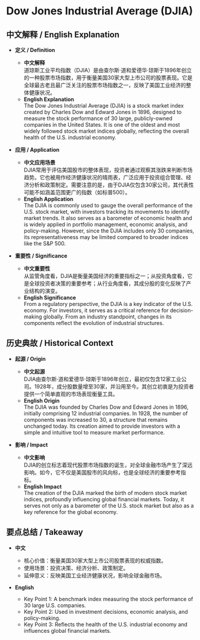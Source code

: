 # Dow Jones Industrial Average (DJIA)

## 中文解释 / English Explanation

* **定义 / Definition**  
  - **中文解释**  
    道琼斯工业平均指数（DJIA）是由查尔斯·道和爱德华·琼斯于1896年创立的一种股票市场指数，用于衡量美国30家大型上市公司的股票表现。它是全球最古老且最广泛关注的股票市场指数之一，反映了美国工业经济的整体健康状况。  
  - **English Explanation**  
    The Dow Jones Industrial Average (DJIA) is a stock market index created by Charles Dow and Edward Jones in 1896, designed to measure the stock performance of 30 large, publicly-owned companies in the United States. It is one of the oldest and most widely followed stock market indices globally, reflecting the overall health of the U.S. industrial economy.

* **应用 / Application**  
  - **中文应用场景**  
    DJIA常用于评估美国股市的整体表现，投资者通过观察其涨跌来判断市场趋势。它也被用作经济健康状况的晴雨表，广泛应用于投资组合管理、经济分析和政策制定。需要注意的是，由于DJIA仅包含30家公司，其代表性可能不如涵盖范围更广的指数（如标普500）。  
  - **English Application**  
    The DJIA is commonly used to gauge the overall performance of the U.S. stock market, with investors tracking its movements to identify market trends. It also serves as a barometer of economic health and is widely applied in portfolio management, economic analysis, and policy-making. However, since the DJIA includes only 30 companies, its representativeness may be limited compared to broader indices like the S&P 500.

* **重要性 / Significance**  
  - **中文重要性**  
    从监管角度看，DJIA是衡量美国经济的重要指标之一；从投资角度看，它是全球投资者决策的重要参考；从行业角度看，其成分股的变化反映了产业结构的演变。  
  - **English Significance**  
    From a regulatory perspective, the DJIA is a key indicator of the U.S. economy. For investors, it serves as a critical reference for decision-making globally. From an industry standpoint, changes in its components reflect the evolution of industrial structures.

## 历史典故 / Historical Context

* **起源 / Origin**  
  - **中文起源**  
    DJIA由查尔斯·道和爱德华·琼斯于1896年创立，最初仅包含12家工业公司。1928年，成分股数量增至30家，并沿用至今。其创立初衷是为投资者提供一个简单直观的市场表现衡量工具。  
  - **English Origin**  
    The DJIA was founded by Charles Dow and Edward Jones in 1896, initially comprising 12 industrial companies. In 1928, the number of components was increased to 30, a structure that remains unchanged today. Its creation aimed to provide investors with a simple and intuitive tool to measure market performance.

* **影响 / Impact**  
  - **中文影响**  
    DJIA的创立标志着现代股票市场指数的诞生，对全球金融市场产生了深远影响。如今，它不仅是美国股市的风向标，也是全球经济的重要参考指标。  
  - **English Impact**  
    The creation of the DJIA marked the birth of modern stock market indices, profoundly influencing global financial markets. Today, it serves not only as a barometer of the U.S. stock market but also as a key reference for the global economy.

## 要点总结 / Takeaway

* **中文**  
  - 核心价值：衡量美国30家大型上市公司股票表现的权威指数。  
  - 使用场景：投资决策、经济分析、政策制定。  
  - 延伸意义：反映美国工业经济健康状况，影响全球金融市场。  

* **English**  
  - Key Point 1: A benchmark index measuring the stock performance of 30 large U.S. companies.  
  - Key Point 2: Used in investment decisions, economic analysis, and policy-making.  
  - Key Point 3: Reflects the health of the U.S. industrial economy and influences global financial markets.
